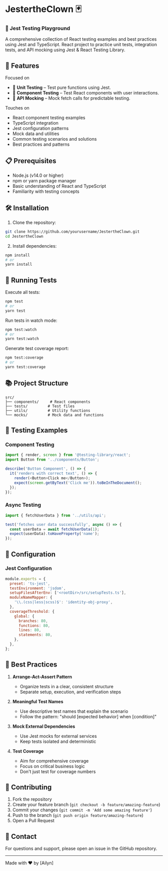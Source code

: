 # JestertheClown 🃏
### 🧪 Jest Testing Playground
A comprehensive collection of React testing examples and best practices using Jest and TypeScript. React project to practice unit tests, integration tests, and API mocking using Jest & React Testing Library.

## 🚀 Features
Focused on 
- 🔹 **Unit Testing** – Test pure functions using Jest.
- 🔹 **Component Testing** – Test React components with user interactions.
- 🔹 **API Mocking** – Mock fetch calls for predictable testing.
  
Touches on

- React component testing examples
- TypeScript integration
- Jest configuration patterns
- Mock data and utilities
- Common testing scenarios and solutions
- Best practices and patterns

## 📋 Prerequisites

- Node.js (v14.0 or higher)
- npm or yarn package manager
- Basic understanding of React and TypeScript
- Familiarity with testing concepts

## 🛠️ Installation

1. Clone the repository:
```bash
git clone https://github.com/yourusername/JestertheClown.git
cd JestertheClown
```

2. Install dependencies:
```bash
npm install
# or
yarn install
```

## 🧪 Running Tests

Execute all tests:
```bash
npm test
# or
yarn test
```

Run tests in watch mode:
```bash
npm test:watch
# or
yarn test:watch
```

Generate test coverage report:
```bash
npm test:coverage
# or
yarn test:coverage
```

## 📚 Project Structure

```
src/
├── components/     # React components
├── tests/         # Test files
├── utils/         # Utility functions
└── mocks/         # Mock data and functions
```

## 🎯 Testing Examples

### Component Testing
```typescript
import { render, screen } from '@testing-library/react';
import Button from '../components/Button';

describe('Button Component', () => {
  it('renders with correct text', () => {
    render(<Button>Click me</Button>);
    expect(screen.getByText('Click me')).toBeInTheDocument();
  });
});
```

### Async Testing
```typescript
import { fetchUserData } from '../utils/api';

test('fetches user data successfully', async () => {
  const userData = await fetchUserData(1);
  expect(userData).toHaveProperty('name');
});
```

## 🔧 Configuration

### Jest Configuration
```javascript
module.exports = {
  preset: 'ts-jest',
  testEnvironment: 'jsdom',
  setupFilesAfterEnv: ['<rootDir>/src/setupTests.ts'],
  moduleNameMapper: {
    '\\.(css|less|scss)$': 'identity-obj-proxy',
  },
  coverageThreshold: {
    global: {
      branches: 80,
      functions: 80,
      lines: 80,
      statements: 80,
    },
  },
};
```

## 📝 Best Practices

1. **Arrange-Act-Assert Pattern**
   - Organize tests in a clear, consistent structure
   - Separate setup, execution, and verification steps

2. **Meaningful Test Names**
   - Use descriptive test names that explain the scenario
   - Follow the pattern: "should [expected behavior] when [condition]"

3. **Mock External Dependencies**
   - Use Jest mocks for external services
   - Keep tests isolated and deterministic

4. **Test Coverage**
   - Aim for comprehensive coverage
   - Focus on critical business logic
   - Don't just test for coverage numbers

## 🤝 Contributing

1. Fork the repository
2. Create your feature branch (`git checkout -b feature/amazing-feature`)
3. Commit your changes (`git commit -m 'Add some amazing feature'`)
4. Push to the branch (`git push origin feature/amazing-feature`)
5. Open a Pull Request

## 📮 Contact

For questions and support, please open an issue in the GitHub repository.

---

Made with ❤️ by [Ailyn]
